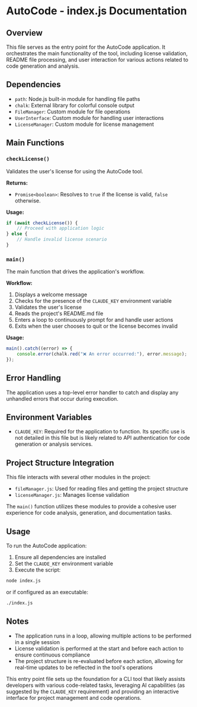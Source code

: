 # AutoCode - index.js Documentation

## Overview

This file serves as the entry point for the AutoCode application. It orchestrates the main functionality of the tool, including license validation, README file processing, and user interaction for various actions related to code generation and analysis.

## Dependencies

- `path`: Node.js built-in module for handling file paths
- `chalk`: External library for colorful console output
- `FileManager`: Custom module for file operations
- `UserInterface`: Custom module for handling user interactions
- `LicenseManager`: Custom module for license management

## Main Functions

### `checkLicense()`

Validates the user's license for using the AutoCode tool.

**Returns:**
- `Promise<boolean>`: Resolves to `true` if the license is valid, `false` otherwise.

**Usage:**
```javascript
if (await checkLicense()) {
    // Proceed with application logic
} else {
    // Handle invalid license scenario
}
```

### `main()`

The main function that drives the application's workflow.

**Workflow:**
1. Displays a welcome message
2. Checks for the presence of the `CLAUDE_KEY` environment variable
3. Validates the user's license
4. Reads the project's README.md file
5. Enters a loop to continuously prompt for and handle user actions
6. Exits when the user chooses to quit or the license becomes invalid

**Usage:**
```javascript
main().catch((error) => {
    console.error(chalk.red("❌ An error occurred:"), error.message);
});
```

## Error Handling

The application uses a top-level error handler to catch and display any unhandled errors that occur during execution.

## Environment Variables

- `CLAUDE_KEY`: Required for the application to function. Its specific use is not detailed in this file but is likely related to API authentication for code generation or analysis services.

## Project Structure Integration

This file interacts with several other modules in the project:

- `fileManager.js`: Used for reading files and getting the project structure
- `licenseManager.js`: Manages license validation

The `main()` function utilizes these modules to provide a cohesive user experience for code analysis, generation, and documentation tasks.

## Usage

To run the AutoCode application:

1. Ensure all dependencies are installed
2. Set the `CLAUDE_KEY` environment variable
3. Execute the script:

```bash
node index.js
```

or if configured as an executable:

```bash
./index.js
```

## Notes

- The application runs in a loop, allowing multiple actions to be performed in a single session
- License validation is performed at the start and before each action to ensure continuous compliance
- The project structure is re-evaluated before each action, allowing for real-time updates to be reflected in the tool's operations

This entry point file sets up the foundation for a CLI tool that likely assists developers with various code-related tasks, leveraging AI capabilities (as suggested by the `CLAUDE_KEY` requirement) and providing an interactive interface for project management and code operations.